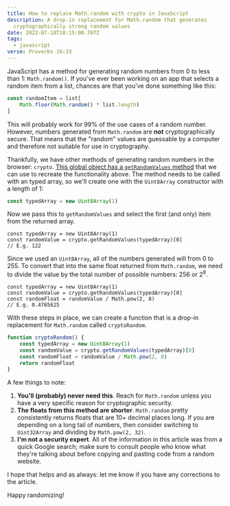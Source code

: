 ```yaml
---
title: How to replace Math.random with crypto in JavaScript
description: A drop-in replacement for Math.random that generates
  cryptographically strong random values
date: 2022-07-18T18:15:00.707Z
tags:
  - javascript
verse: Proverbs 16:33
---
```

 JavaScript has a method for generating random numbers from 0 to less than 1: `Math.random()`. If you've ever been working on an app that selects a random item from a list, chances are that you've done something like this:

```js
const randomItem = list[
    Math.floor(Math.random() * list.length)
]
```

This will probably work for 99% of the use cases of a random number. However, numbers generated from `Math.random` are **not** cryptographically secure. That means that the "random" values are guessable by a computer and therefore not suitable for use in cryptography.

Thankfully, we have other methods of generating random numbers in the browser: `crypto`. [This global object has a `getRandomValues` method](https://developer.mozilla.org/en-US/docs/Web/API/Crypto/getRandomValues) that we can use to recreate the functionality above. The method needs to be called with an typed array, so we'll create one with the `Uint8Array` constructor with a length of 1:

```js
const typedArray = new Uint8Array(1)
```

Now we pass this to `getRandomValues` and select the first (and only) item from the returned array.

```js/1
const typedArray = new Uint8Array(1)
const randomValue = crypto.getRandomValues(typedArray)[0]
// E.g. 122
```

Since we used an `Uint8Array`, all of the numbers generated will from 0 to 255. To convert that into the same float returned from `Math.random`, we need to divide the value by the total number of possible numbers: 256 or 2<sup>8</sup>.

```js/2
const typedArray = new Uint8Array(1)
const randomValue = crypto.getRandomValues(typedArray)[0]
const randomFloat = randomValue / Math.pow(2, 8)
// E.g. 0.4765625
```

With these steps in place, we can create a function that is a drop-in replacement for `Math.random` called `cryptoRandom`.

```js
function cryptoRandom() {
    const typedArray = new Uint8Array(1)
    const randomValue = crypto.getRandomValues(typedArray)[0]
    const randomFloat = randomValue / Math.pow(2, 8)
    return randomFloat
}
```

A few things to note:
1. **You'll (probably) never need this**. Reach for `Math.random` unless you have a very specific reason for cryptographic security.
2. **The floats from this method are shorter**. `Math.random` pretty consistently returns floats that are 10+ decimal places long. If you are depending on a long tail of numbers, then consider switching to `Uint32Array` and dividing by `Math.pow(2, 32)`.
3. **I'm not a security expert**. All of the information in this article was from a quick Google search; make sure to consult people who know what they're talking about before copying and pasting code from a random website.

I hope that helps and as always: let me know if you have any corrections to the article.

Happy randomizing!